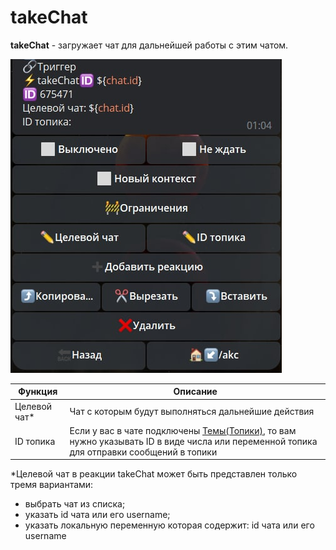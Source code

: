 # takeChat
**takeChat** - загружает чат для дальнейшей работы с этим чатом.

![](./1.jpg)

| Функция | Описание |
| --- | --- |
| Целевой чат* | Чат с которым будут выполняться дальнейшие действия |
| ID топика | Если у вас в чате подключены [Темы(Топики)](/admin/topic/), то вам нужно указывать ID в виде числа или переменной топика для отправки сообщений в топики |

*Целевой чат в реакции takeChat может быть представлен только тремя вариантами:
* выбрать чат из списка;
* указать id чата или его username;
* указать локальную переменную которая содержит: id чата или его username